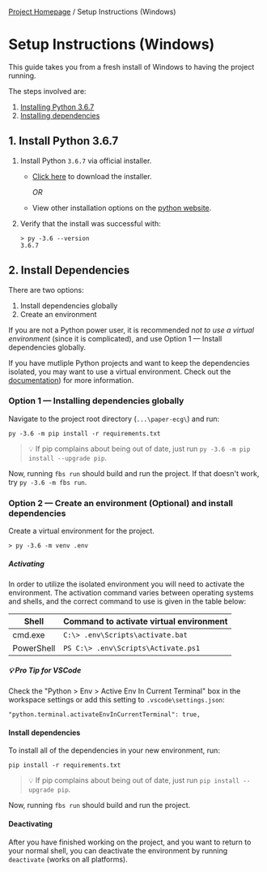 [Project Homepage](README.md) / Setup Instructions (Windows)

# Setup Instructions (Windows)

This guide takes you from a fresh install of Windows to having the project running.

The steps involved are:

1. [Installing Python 3.6.7](#1-install-python-3-6-7)
1. [Installing dependencies](#2-installing-dependencies)


## 1. Install Python 3.6.7

1. Install Python `3.6.7` via official installer. 

    - [Click here](https://www.python.org/ftp/python/3.6.7/python-3.6.7-amd64.exe) to download the installer.

        *OR*
    - View other installation options on the [python website](https://www.python.org/downloads/release/python-367/).



1. Verify that the install was successful with:

    ```
    > py -3.6 --version
    3.6.7
    ```

## 2. Install Dependencies

There are two options:

1. Install dependencies globally
1. Create an environment

If you are not a Python power user, it is recommended *not to use a virtual environment* (since it is complicated), and use Option 1 — Install dependencies globally. 

If you have mutliple Python projects and want to keep the dependencies isolated, you may want to use a virtual environment. Check out the [documentation](https://docs.python.org/3/library/venv.html)) for more information.

### Option 1 — Installing dependencies globally

Navigate to the project root directory (`...\paper-ecg\`) and run:

```
py -3.6 -m pip install -r requirements.txt
```

> 💡 If pip complains about being out of date, just run `py -3.6 -m pip install --upgrade pip`.

Now, running `fbs run` should build and run the project. If that doesn't work, try `py -3.6 -m fbs run`.




### Option 2 — Create an environment (Optional) and install dependencies

Create a virtual environment for the project. 

```
> py -3.6 -m venv .env
```

##### Activating

In order to utilize the isolated environment you will need to activate the environment.
The activation command varies between operating systems and shells, and the correct command to use is given in the table below:

Shell          | Command to activate virtual environment
|-                |-|
cmd.exe       | `C:\> .env\Scripts\activate.bat`
PowerShell    | `PS C:\> .env\Scripts\Activate.ps1`



##### 💡 Pro Tip for VSCode

Check the "Python > Env > Active Env In Current Terminal" box in the workspace settings or add this setting to `.vscode\settings.json`:

```
"python.terminal.activateEnvInCurrentTerminal": true,
```



#### Install dependencies

To install all of the dependencies in your new environment, run:

`pip install -r requirements.txt`

> 💡 If pip complains about being out of date, just run `pip install --upgrade pip`.

Now, running `fbs run` should build and run the project.



#### Deactivating

After you have finished working on the project, and you want to return to your normal shell, you can deactivate the environment by running `deactivate` (works on all platforms).



